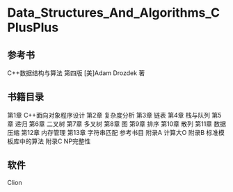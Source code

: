 ﻿# Data_Structures_And_Algorithms_CPlusPlus

## 参考书
C++数据结构与算法 第四版 [美]Adam Drozdek 著

## 书籍目录
第1章 C++面向对象程序设计
第2章 复杂度分析
第3章 链表
第4章 栈与队列
第5章 递归
第6章 二叉树
第7章 多叉树
第8章 图
第9章 排序
第10章 散列
第11章 数据压缩
第12章 内存管理
第13章 字符串匹配
参考书目
附录A 计算大O
附录B 标准模板库中的算法
附录C NP完整性

## 软件
Clion

